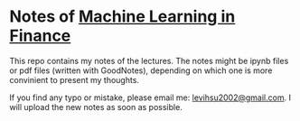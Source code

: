 # Notes of [Machine Learning in Finance](https://people.math.ethz.ch/~jteichma/index.php?content=teach_mlf2023)
This repo contains my notes of the lectures. The notes might be ipynb files or pdf files (written with GoodNotes), depending on which one is more convinient to present my thoughts. 

If you find any typo or mistake, please email me: levihsu2002@gmail.com. I will upload the new notes as soon as possible.
